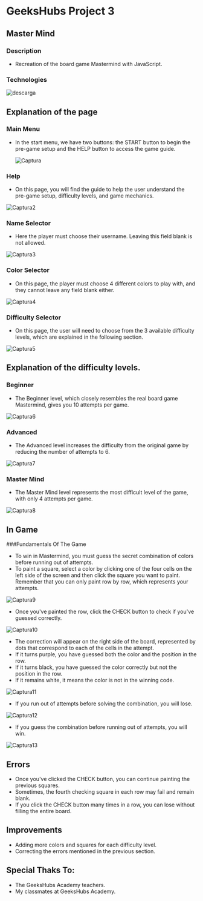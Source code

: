 # GeeksHubs Project 3
## Master Mind
### Description
- Recreation of the board game Mastermind with JavaScript.
### Technologies
![descarga](https://github.com/VALDITOR/Master-Mind/assets/139993876/da467cd2-dbc9-415b-ac9e-c27db17eb3f6)

## Explanation of the page

### Main Menu
- In the start menu, we have two buttons: the START button to begin the pre-game setup and the HELP button to access the game guide.

  ![Captura](https://github.com/VALDITOR/Master-Mind/assets/139993876/01c53515-fe2a-4850-8758-edc495bc7c3e)

### Help
- On this page, you will find the guide to help the user understand the pre-game setup, difficulty levels, and game mechanics.

![Captura2](https://github.com/VALDITOR/Master-Mind/assets/139993876/654c117c-0b06-4ced-9faa-4336b5ce1d5e)

### Name Selector
- Here the player must choose their username. Leaving this field blank is not allowed.

![Captura3](https://github.com/VALDITOR/Master-Mind/assets/139993876/48be0bfb-d981-43ba-8804-39aa621c2356)

### Color Selector
- On this page, the player must choose 4 different colors to play with, and they cannot leave any field blank either.

![Captura4](https://github.com/VALDITOR/Master-Mind/assets/139993876/04a3e850-9ceb-4679-9699-ab9a6025e909)

### Difficulty Selector
- On this page, the user will need to choose from the 3 available difficulty levels, which are explained in the following section.

![Captura5](https://github.com/VALDITOR/Master-Mind/assets/139993876/39f6ac70-0a7a-4f34-8c6d-251695564449)

## Explanation of the difficulty levels.
### Beginner
- The Beginner level, which closely resembles the real board game Mastermind, gives you 10 attempts per game.

![Captura6](https://github.com/VALDITOR/Master-Mind/assets/139993876/3affa4a0-64f8-4c51-a8b8-bcd8751f8c04)

### Advanced
- The Advanced level increases the difficulty from the original game by reducing the number of attempts to 6.

![Captura7](https://github.com/VALDITOR/Master-Mind/assets/139993876/c67a7876-2052-4987-b78a-a284b7b68e6d)

### Master Mind
- The Master Mind level represents the most difficult level of the game, with only 4 attempts per game.

![Captura8](https://github.com/VALDITOR/Master-Mind/assets/139993876/646dc17a-fd59-4d7c-95a8-ba3c7fddd322)

## In Game
###Fundamentals Of The Game
- To win in Mastermind, you must guess the secret combination of colors before running out of attempts.
- To paint a square, select a color by clicking one of the four cells on the left side of the screen and then click the square you want to paint. Remember that you can only paint row by row, which represents your attempts.

![Captura9](https://github.com/VALDITOR/Master-Mind/assets/139993876/0803d3c2-213e-4c40-9f88-4b32f4bfa00c)

- Once you've painted the row, click the CHECK button to check if you've guessed correctly.

![Captura10](https://github.com/VALDITOR/Master-Mind/assets/139993876/005ef1ee-6f7b-459c-9b7e-971971706089)

- The correction will appear on the right side of the board, represented by dots that correspond to each of the cells in the attempt.
- If it turns purple, you have guessed both the color and the position in the row.
- If it turns black, you have guessed the color correctly but not the position in the row.
- If it remains white, it means the color is not in the winning code.

![Captura11](https://github.com/VALDITOR/Master-Mind/assets/139993876/e2c7ca4b-ea81-4928-9f63-f09c02803fb6)

- If you run out of attempts before solving the combination, you will lose.

![Captura12](https://github.com/VALDITOR/Master-Mind/assets/139993876/cc8107bc-0ede-4899-8c82-3672811e9309)

- If you guess the combination before running out of attempts, you will win.

![Captura13](https://github.com/VALDITOR/Master-Mind/assets/139993876/d667bbde-de62-4fc4-8f72-df9505ec83b7)

## Errors
- Once you've clicked the CHECK button, you can continue painting the previous squares.
- Sometimes, the fourth checking square in each row may fail and remain blank.
- If you click the CHECK button many times in a row, you can lose without filling the entire board.

## Improvements
- Adding more colors and squares for each difficulty level.
- Correcting the errors mentioned in the previous section.

## Special Thaks To:
- The GeeksHubs Academy teachers.
- My classmates at GeeksHubs Academy.
